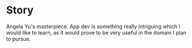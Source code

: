 # Story
Angela Yu's masterpiece.
App dev is something really intriguing which I would like to learn, as it would prove to be very useful in the domain I plan to pursue.
